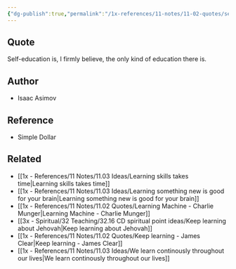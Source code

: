 ```yaml
---
{"dg-publish":true,"permalink":"/1x-references/11-notes/11-02-quotes/self-education-is-the-only-kind-of-education-there-is-isaac-asimov/","title":"Self-education is the only kind of education there is - Isaac Asimov","dgShowBacklinks":false}
---
```



## Quote
Self-education is, I firmly believe, the only kind of education there is.

## Author
- Isaac Asimov
## Reference
- Simple Dollar
## Related
- [[1x - References/11 Notes/11.03 Ideas/Learning skills takes time\|Learning skills takes time]]
- [[1x - References/11 Notes/11.03 Ideas/Learning something new is good for your brain\|Learning something new is good for your brain]]
- [[1x - References/11 Notes/11.02 Quotes/Learning Machine - Charlie Munger\|Learning Machine - Charlie Munger]]
- [[3x - Spiritual/32 Teaching/32.16 CD spiritual point ideas/Keep learning about Jehovah\|Keep learning about Jehovah]]
- [[1x - References/11 Notes/11.02 Quotes/Keep learning - James Clear\|Keep learning - James Clear]]
- [[1x - References/11 Notes/11.03 Ideas/We learn continously throughout our lives\|We learn continously throughout our lives]]